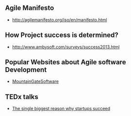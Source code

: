 ## Agile Manifesto

* http://agilemanifesto.org/iso/en/manifesto.html

## How Project success is determined?

* http://www.ambysoft.com/surveys/success2013.html

## Popular Websites about Agile software Development

* [MountainGateSoftware](https://www.mountaingoatsoftware.com/books)

## TEDx talks

* [The single biggest reason why startups succeed](https://www.ted.com/talks/bill_gross_the_single_biggest_reason_why_startups_succeed)